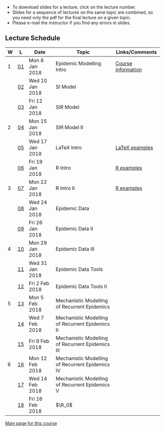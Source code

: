 * To download slides for a lecture, click on the lecture number.
* Slides for a sequence of lectures on the same topic are combined, so you need only the pdf for the final lecture on a given topic.
* Please e-mail the instructor if you find any errors in slides.

## Lecture Schedule

| W | L | Date | Topic | Links/Comments |
|---|---|------|-------|----------------|
| 1 | [01](4mbl01_2018.pdf) | Mon 8 Jan 2018 | Epidemic Modelling Intro | [Course information](../handouts/4mbinfo_2018.pdf) |
|  | [02](4mbl02_2018.pdf) | Wed 10 Jan 2018 | SI Model |  |
|  | [03](4mbl03_2018.pdf) | Fri 12 Jan 2018 | SIR Model |  |
| 2 | [04](4mbl04_2018.pdf) | Mon 15 Jan 2018 | SIR Model II |  |
|  | [05](4mbl05_2018.pdf) | Wed 17 Jan 2018 | LaTeX Intro | [LaTeX examples](latexexamples.zip) |
|  | [06](4mbl06_2018.pdf) | Fri 19 Jan 2018 | R Intro | [R examples](Rexamples.R) |
| 3 | [07](4mbl07_2018.pdf) | Mon 22 Jan 2018 | R Intro II | [R examples](Rexamples.R) |
|  | [08](4mbl08_2018.pdf) | Wed 24 Jan 2018 | Epidemic Data |  |
|  | [09](4mbl09_2018.pdf) | Fri 26 Jan 2018 | Epidemic Data II |  |
| 4 | [10](4mbl10_2018.pdf) | Mon 29 Jan 2018 | Epidemic Data III |  |
|  | [11](4mbl11_2018.pdf) | Wed 31 Jan 2018 | Epidemic Data Tools |  |
|  | [12](4mbl12_2018.pdf) | Fri 2 Feb 2018 | Epidemic Data Tools II |  |
| 5 | [13](4mbl13_2018.pdf) | Mon 5 Feb 2018 | Mechanistic Modelling of Recurrent Epidemics |  |
|  | [14](4mbl14_2018.pdf) | Wed 7 Feb 2018 | Mechanistic Modelling of Recurrent Epidemics II |  |
|  | [15](4mbl15_2018.pdf) | Fri 9 Feb 2018 | Mechanistic Modelling of Recurrent Epidemics III |  |
| 6 | [16](4mbl16_2018.pdf) | Mon 12 Feb 2018 | Mechanistic Modelling of Recurrent Epidemics IV |  |
|  | [17](4mbl17_2018.pdf) | Wed 14 Feb 2018 | Mechanistic Modelling of Recurrent Epidemics V |  |
|  | [18](4mbl18_2018.pdf) | Fri 16 Feb 2018 | $\R_0$ |  |

[Main page for this course](https://davidearn.github.io/math4mb/)
